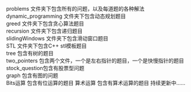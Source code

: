 problems 文件夹下包含所有的问题，以及每道题的各种解法  
dynamic_programming 文件夹下包含动态规划题目  
greed 文件夹下包含贪心算法题目  
recursion 文件夹下包含递归题目  
slidingWindows 文件夹下包含滑动窗口题目  
STL 文件夹下包含C++ stl模板题目  
tree 包含有树的题目  
two_pointers 包含两个文件，一个是左右指针的题目，一个是快慢指针的题目  
stock_question包含有股票型问题  
graph 包含有图的问题  
Bits运算 包含有位运算的题目
算术运算 包含有算术运算的题目
持续更新中......